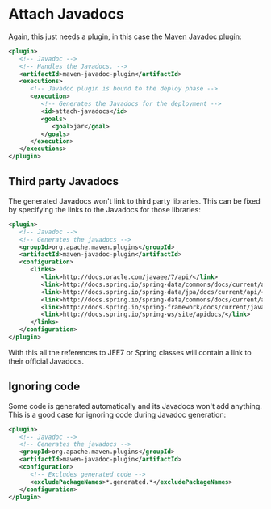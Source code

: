 # Attach Javadocs

Again, this just needs a plugin, in this case the [Maven Javadoc plugin](https://maven.apache.org/plugins/maven-javadoc-plugin/):

```xml
<plugin>
   <!-- Javadoc -->
   <!-- Handles the Javadocs. -->
   <artifactId>maven-javadoc-plugin</artifactId>
   <executions>
      <!-- Javadoc plugin is bound to the deploy phase -->
      <execution>
         <!-- Generates the Javadocs for the deployment -->
         <id>attach-javadocs</id>
         <goals>
            <goal>jar</goal>
         </goals>
      </execution>
   </executions>
</plugin>
```

## Third party Javadocs

The generated Javadocs won't link to third party libraries. This can be fixed by specifying the links to the Javadocs for those libraries:

```xml
<plugin>
   <!-- Javadoc -->
   <!-- Generates the javadocs -->
   <groupId>org.apache.maven.plugins</groupId>
   <artifactId>maven-javadoc-plugin</artifactId>
   <configuration>
      <links>
         <link>http://docs.oracle.com/javaee/7/api/</link>
         <link>http://docs.spring.io/spring-data/commons/docs/current/api/</link>
         <link>http://docs.spring.io/spring-data/jpa/docs/current/api/</link>
         <link>http://docs.spring.io/spring-data/commons/docs/current/api/</link>
         <link>http://docs.spring.io/spring-framework/docs/current/javadoc-api/</link>
         <link>http://docs.spring.io/spring-ws/site/apidocs/</link>
      </links>
   </configuration>
</plugin>
```

With this all the references to JEE7 or Spring classes will contain a link to their official Javadocs.

## Ignoring code

Some code is generated automatically and its Javadocs won't add anything. This is a good case for ignoring code during Javadoc generation:

```xml
<plugin>
   <!-- Javadoc -->
   <!-- Generates the javadocs -->
   <groupId>org.apache.maven.plugins</groupId>
   <artifactId>maven-javadoc-plugin</artifactId>
   <configuration>
      <!-- Excludes generated code -->
      <excludePackageNames>*.generated.*</excludePackageNames>
   </configuration>
</plugin>
```
